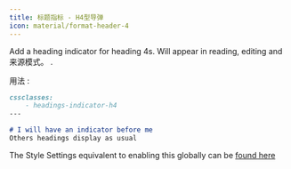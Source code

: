 ```yaml
---
title: 标题指标 - H4型导弹
icon: material/format-header-4
---
```


Add a heading indicator for heading 4s. Will appear in reading, editing and
来源模式。
.

用法 :

```md
cssclasses:
    - headings-indicator-h4
---

# I will have an indicator before me
Others headings display as usual
```

The Style Settings equivalent to enabling this globally can be [found here](../../Style-Settings/Editor/Typography/headings/index.md#for-heading-4)

